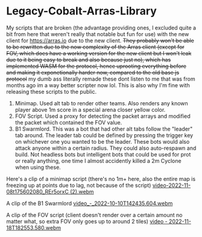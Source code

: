 # Legacy-Cobalt-Arras-Library
My scripts that are broken (the advantage providing ones, I excluded quite a bit from here that weren't really that notable but fun for use) with the new client for https://arras.io due to the new client. ~~They probably won't be able to be rewritten due to the now complexity of the Arras client (except for FOV, which does have a working version for the new client but I won't leak due to it being easy to break and also because just no), which has implemented WASM for the protocol, hence uprooting everything before and making it exponetionally harder now, compared to the old base js protocol~~ my dumb ass literally remade these dont listen to me that was from months ago im a way better scripter now lol. This is also why I'm fine with releasing these scripts to the public.

1. Minimap. Used alt tab to render other teams. Also renders any known player above 1m score in a special arena closer yellow color.
2. FOV Script. Used a proxy for detecting the packet arrays and modified the packet which contained the FOV value. 
3. B1 Swarmlord. This was a bot that had other alt tabs follow the "leader" tab around. The leader tab could be defined by pressing the trigger key on whichever one you wanted to be the leader. These bots would also attack anyone within a certain radius. They could also auto-respawn and build. Not headless bots but intelligent bots that could be used for prot or really anything, one time I almost accidently killed a 2m Cyclone when using these.

Here's a clip of a minimap script (there's no 1m+ here, also the entire map is freezing up at points due to lag, not because of the script)
[video-2022-11-08t175602080_REr5orxC (2).webm](https://user-images.githubusercontent.com/97923189/202818751-5aa9f842-38cb-4777-bfd6-1d13e1aa47d9.webm)

A clip of the B1 Swarmlord
[video_-_2022-10-10T142435.604.webm](https://user-images.githubusercontent.com/97923189/202819011-5f4fba52-6c86-4361-a0b3-039c0a6731f8.webm)

A clip of the FOV script (client doesn't render over a certain amount no matter what, so extra FOV only goes up to around 2 tiles)
[video - 2022-11-18T182553.580.webm](https://user-images.githubusercontent.com/97923189/202819555-d1f722b5-2159-407b-a50e-73a29dc90a9b.webm)

